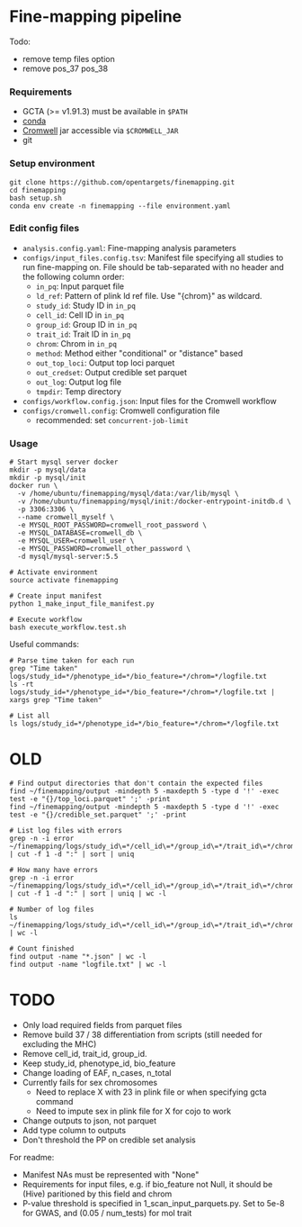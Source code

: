 Fine-mapping pipeline
=====================

Todo:
- remove temp files option
- remove pos_37 pos_38


### Requirements
- GCTA (>= v1.91.3) must be available in `$PATH`
- [conda](https://conda.io/docs/)
- [Cromwell](https://cromwell.readthedocs.io/en/stable/) jar accessible via `$CROMWELL_JAR`
- git

### Setup environment

```
git clone https://github.com/opentargets/finemapping.git
cd finemapping
bash setup.sh
conda env create -n finemapping --file environment.yaml
```

### Edit config files

- `analysis.config.yaml`: Fine-mapping analysis parameters
- `configs/input_files.config.tsv`: Manifest file specifying all studies to run fine-mapping on. File should be tab-separated with no header and the following column order:
  * `in_pq`: Input parquet file
  * `ld_ref`: Pattern of plink ld ref file. Use "{chrom}" as wildcard.
  * `study_id`: Study ID in `in_pq`
  * `cell_id`: Cell ID in `in_pq`
  * `group_id`: Group ID in `in_pq`
  * `trait_id`: Trait ID in `in_pq`
  * `chrom`: Chrom in `in_pq`
  * `method`: Method either "conditional" or "distance" based
  * `out_top_loci`: Output top loci parquet
  * `out_credset`: Output credible set parquet
  * `out_log`: Output log file
  * `tmpdir`: Temp directory
- `configs/workflow.config.json`: Input files for the Cromwell workflow
- `configs/cromwell.config`: Cromwell configuration file
  * recommended: set `concurrent-job-limit`

### Usage

```
# Start mysql server docker
mkdir -p mysql/data
mkdir -p mysql/init
docker run \
  -v /home/ubuntu/finemapping/mysql/data:/var/lib/mysql \
  -v /home/ubuntu/finemapping/mysql/init:/docker-entrypoint-initdb.d \
  -p 3306:3306 \
  --name cromwell_myself \
  -e MYSQL_ROOT_PASSWORD=cromwell_root_password \
  -e MYSQL_DATABASE=cromwell_db \
  -e MYSQL_USER=cromwell_user \
  -e MYSQL_PASSWORD=cromwell_other_password \
  -d mysql/mysql-server:5.5

# Activate environment
source activate finemapping

# Create input manifest
python 1_make_input_file_manifest.py

# Execute workflow
bash execute_workflow.test.sh
```

Useful commands:

```
# Parse time taken for each run
grep "Time taken" logs/study_id=*/phenotype_id=*/bio_feature=*/chrom=*/logfile.txt
ls -rt logs/study_id=*/phenotype_id=*/bio_feature=*/chrom=*/logfile.txt | xargs grep "Time taken"

# List all
ls logs/study_id=*/phenotype_id=*/bio_feature=*/chrom=*/logfile.txt
```

# OLD

```
# Find output directories that don't contain the expected files
find ~/finemapping/output -mindepth 5 -maxdepth 5 -type d '!' -exec test -e "{}/top_loci.parquet" ';' -print
find ~/finemapping/output -mindepth 5 -maxdepth 5 -type d '!' -exec test -e "{}/credible_set.parquet" ';' -print

# List log files with errors
grep -n -i error ~/finemapping/logs/study_id\=*/cell_id\=*/group_id\=*/trait_id\=*/chrom\=*/logfile.txt | cut -f 1 -d ":" | sort | uniq

# How many have errors
grep -n -i error ~/finemapping/logs/study_id\=*/cell_id\=*/group_id\=*/trait_id\=*/chrom\=*/logfile.txt | cut -f 1 -d ":" | sort | uniq | wc -l

# Number of log files
ls ~/finemapping/logs/study_id\=*/cell_id\=*/group_id\=*/trait_id\=*/chrom\=*/logfile.txt | wc -l

# Count finished
find output -name "*.json" | wc -l
find output -name "logfile.txt" | wc -l

```

# TODO

- Only load required fields from parquet files
- Remove build 37 / 38 differentiation from scripts (still needed for excluding the MHC)
- Remove cell_id, trait_id, group_id.
- Keep study_id, phenotype_id, bio_feature
- Change loading of EAF, n_cases, n_total
- Currently fails for sex chromosomes
  - Need to replace X with 23 in plink file or when specifying gcta command
  - Need to impute sex in plink file for X for cojo to work
- Change outputs to json, not parquet
- Add type column to outputs
- Don't threshold the PP on credible set analysis

For readme:

- Manifest NAs must be represented with "None"
- Requirements for input files, e.g. if bio_feature not Null, it should be (Hive) paritioned by this field and chrom
- P-value threshold is specified in 1_scan_input_parquets.py. Set to 5e-8 for GWAS, and (0.05 / num_tests) for mol trait